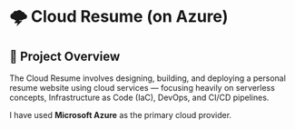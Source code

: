 # 🌩️ Cloud Resume (on Azure)

## 🚀 Project Overview

The Cloud Resume involves designing, building, and deploying a personal resume website using cloud services — focusing heavily on serverless concepts, Infrastructure as Code (IaC), DevOps, and CI/CD pipelines. 

I have used **Microsoft Azure** as the primary cloud provider.
